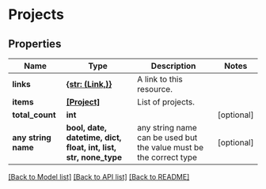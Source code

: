 # Projects


## Properties
Name | Type | Description | Notes
------------ | ------------- | ------------- | -------------
**links** | [**{str: (Link,)}**](Link.md) | A link to this resource. | 
**items** | [**[Project]**](Project.md) | List of projects. | 
**total_count** | **int** |  | [optional] 
**any string name** | **bool, date, datetime, dict, float, int, list, str, none_type** | any string name can be used but the value must be the correct type | [optional]

[[Back to Model list]](../README.md#documentation-for-models) [[Back to API list]](../README.md#documentation-for-api-endpoints) [[Back to README]](../README.md)


